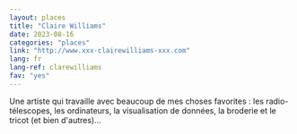 ```yaml
---
layout: places
title: "Claire Williams"
date: 2023-08-16
categories: "places"
link: "http://www.xxx-clairewilliams-xxx.com"
lang: fr
lang-ref: clarewilliams
fav: "yes"
---
```

Une artiste qui travaille avec beaucoup de mes choses favorites : les radio-télescopes, les ordinateurs, la visualisation de données, la broderie et le tricot (et bien d'autres)...
